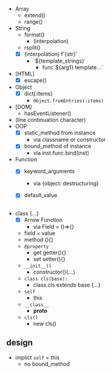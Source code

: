 - Array
  - extend()
  - range()
- String
  - format()
    - (interpolation)
  - rsplit()
  - [x] (interpolation) f'{str}'
    - \`${template_strings}\`
      - func\`${arg1} template...\`
- [HTML]
  - [x] escape()
- Object
  - [x] dict(:items)
    - `Object.fromEntries(:items)` 
- [DOM]
  - hasEventListener()
- (line continuation character)
- OOP
  - [x] static_method from instance
    - via classname or constructor
  - [x] bound_method of instance
    - via inst.func.bind(inst)
- Function
  - [x] keyword_arguments
    - via {object: destructuring}
  - [x] default_value


## 
- class {...}
  - [x] Arrow Function
    - via Field = ()=>{}
  - field = value
  - method (){}
  - `@property`
    - get getter(){}
    - set setter(){}
  - `__init__()`
    - constructor(){...}
  - `class cls(base):`
    - class cls extends base {...}
  - `self`
    - this
  - `__class__`
    - __proto__
  - `cls()`
    - new cls()
## design
- implict `self` = this
  - no bound_method
